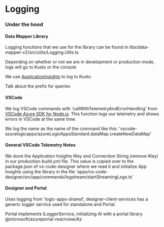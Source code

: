 # Logging

### Under the hood

#### Data Mapper Library

Logging functions that we use for the library can be found in libs/data-mapper-v2/src/utils/Logging.Utils.ts

Depending on whether or not we are in development or production mode, logs will go to Kusto or the console

We use [ApplicationInsights](https://www.npmjs.com/package/@microsoft/applicationinsights-web) to log to Kusto.

Talk about the prefix for queries

#### VSCode

We log VSCode commands with 'callWithTelemetryAndErrorHandling' from [VSCode Azure SDK for Node.js](https://www.npmjs.com/package/@microsoft/vscode-azext-utils).
This function logs our telemetry and shows errors in VSCode at the same time.

We log the name as the name of the command like this: 'vscode-azurelogicapps/azureLogicAppsStandard.dataMap.createNewDataMap'

#### General VSCode Telemetry Notes

We store the Application Insights IKey and Connection String (remove IKey) in our production-build.yml file. This value is copied over to the package.json of vs-code-designer where we read it and initialize App Insights using the library in the file 'apps/vs-code-designer/src/app/commands/logstream/startStreamingLogs.ts'


#### Designer and Portal

Uses logging from 'logic-apps-shared', designer-client-services has a generic logger service used for standalone and Portal.

Portal implements ILoggerService, initializing AI with a portal library @microsoft/azureportal-reactview/Az

